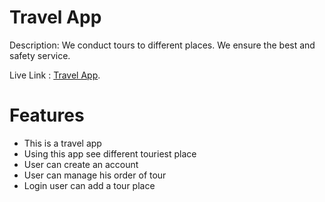 # Travel App

Description: 
We conduct tours to different places. We ensure the best and safety service.

Live Link : [Travel App](https://travel-mh.web.app).

# Features
- This is a travel app
- Using this app see different touriest place
- User can create an account 
- User can manage his order of tour
- Login user can add a tour place
